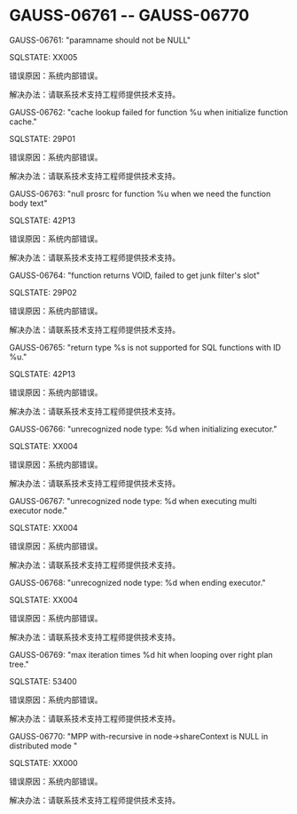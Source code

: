 # GAUSS-06761 -- GAUSS-06770<a name="ZH-CN_TOPIC_0302073534"></a>

GAUSS-06761: "paramname should not be NULL"

SQLSTATE: XX005

错误原因：系统内部错误。

解决办法：请联系技术支持工程师提供技术支持。

GAUSS-06762: "cache lookup failed for function %u when initialize function cache."

SQLSTATE: 29P01

错误原因：系统内部错误。

解决办法：请联系技术支持工程师提供技术支持。

GAUSS-06763: "null prosrc for function %u when we need the function body text"

SQLSTATE: 42P13

错误原因：系统内部错误。

解决办法：请联系技术支持工程师提供技术支持。

GAUSS-06764: "function returns VOID, failed to get junk filter's slot"

SQLSTATE: 29P02

错误原因：系统内部错误。

解决办法：请联系技术支持工程师提供技术支持。

GAUSS-06765: "return type %s is not supported for SQL functions with ID %u."

SQLSTATE: 42P13

错误原因：系统内部错误。

解决办法：请联系技术支持工程师提供技术支持。

GAUSS-06766: "unrecognized node type: %d when initializing executor."

SQLSTATE: XX004

错误原因：系统内部错误。

解决办法：请联系技术支持工程师提供技术支持。

GAUSS-06767: "unrecognized node type: %d when executing multi executor node."

SQLSTATE: XX004

错误原因：系统内部错误。

解决办法：请联系技术支持工程师提供技术支持。

GAUSS-06768: "unrecognized node type: %d when ending executor."

SQLSTATE: XX004

错误原因：系统内部错误。

解决办法：请联系技术支持工程师提供技术支持。

GAUSS-06769: "max iteration times %d hit when looping over right plan tree."

SQLSTATE: 53400

错误原因：系统内部错误。

解决办法：请联系技术支持工程师提供技术支持。

GAUSS-06770: "MPP with-recursive in node-\>shareContext is NULL in distributed mode "

SQLSTATE: XX000

错误原因：系统内部错误。

解决办法：请联系技术支持工程师提供技术支持。

